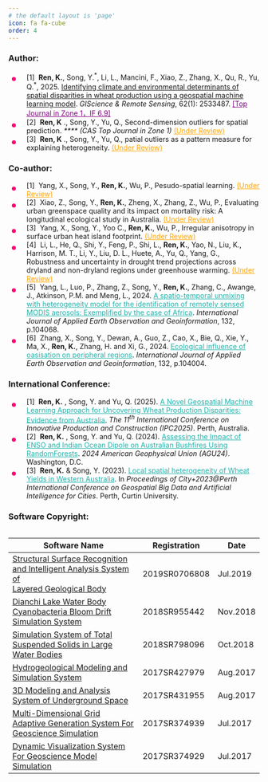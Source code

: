 ```yaml
---
# the default layout is 'page'
icon: fa fa-cube
order: 4
---
```


<!-- > Add Markdown syntax content to file `_tabs/about.md`{: .filepath } and it will show up on this page.
{: .prompt-tip } -->
<style>
.underview {
    text-decoration: underline;
    color: orange;
}

.accept {
    text-decoration: underline;
    color: purple;
}

i {
    color: 
}

ul ul,
ul ol,
ol ol,
ol ul {
	margin: .6rem 0 .6rem 1.7rem;
}

ul.disc li {
	display: list-item;
	list-style: none;
	padding: 0 0 0 .8rem;
	position: relative;
}

ul.disc li::before {
	content: "";
	display: inline-block;
	width: 8px;
	height: 8px;
	border-radius: 50%;
	background: #FF0077;
	position: absolute;
	left: -17px;
	top: 11px;
	vertical-align: middle;
}

.table-responsive {
	overflow-x: auto;
	-webkit-overflow-scrolling: touch;
}
</style>

<!-- 
<script>
document.addEventListener("DOMContentLoaded", function () {
    // Select all UL elements with the class "publication_list"
    document.querySelectorAll(".publication_list").forEach((ul) => {
        let count = 1; // Start numbering from 1 for each UL
        ul.querySelectorAll("li").forEach((li) => {
            li.innerHTML = `[${count}] ` + li.innerHTML;
            count++;
        });
    });
});
</script> -->

<h3>Author: </h3>
<ul class="disc publication_list">
    <li>[1] &nbsp;<b>Ren, K.</b>, Song, Y.<sup>*</sup>, Li, L., Mancini, F., Xiao, Z., Zhang, X., Qu, R., Yu,
    Q.<sup>*</sup>, 2025. <a href="https://doi.org/10.1080/15481603.2025.2533487">Identifying
        climate and environmental determinants of spatial disparities in wheat production using a
        geospatial
        machine learning model</a>. <i>GIScience & Remote Sensing</i>, 62(1): 2533487.
    <span class="accept">[Top Journal in Zone 1，IF 6.9]</span>
    </li>
    <li>[2] &nbsp;<b>Ren, K</b> ., Song, Y., Yu, Q., Second-dimension outliers for spatial prediction.
        <i> **** (CAS Top Journal in Zone 1)</i>
        <span class="underview">(Under Review)</span>
    </li>
    <li>[3] &nbsp;<b>Ren, K</b> ., Song, Y., Yu, Q., patial outliers as a pattern measure for explaining
        heterogeneity.
        <span class="underview">(Under Review)</span>
    </li>
</ul>

<h3>Co-author: </h3>
<ul class="disc publication_list">
    <li>[1] &nbsp;Yang, X., Song, Y., <b>Ren, K.</b>, Wu, P., Pesudo-spatial learning. <span class="underview">(Under
            Review)</span></li>
    <li>[2] &nbsp;Xiao, Z., Song, Y., <b>Ren, K.</b>, Zheng, X., Zhang, Z., Wu, P., Evaluating urban greenspace
        quality and
        its impact on mortality risk: A longitudinal ecological study in Australia. <span
            class="underview">(Under
            Review)</span></li>
    <li>[3] &nbsp;Yang, X., Song, Y., Yoo C., <b>Ren, K.</b>, Wu, P., Irregular anisotropy in surface
        urban heat island footprint. <span class="underview">(Under Review)</span></li>
    <li>[4] &nbsp;Li, L., He, Q., Shi, Y., Feng, P., Shi, L., <b>Ren, K.</b>, Yao, N., Liu, K., Harrison, M. T., Li,
        Y., Liu,
        D. L., Huete, A., Yu, Q., Yang, G., Robustness and uncertainty in drought trend projections across
        dryland and non-dryland regions under greenhouse warming. <span class="underview">(Under
            Review)</span></li>
    <li>[5] &nbsp;Yang, L., Luo, P.,
        Zhang, Z., Song, Y., <b>Ren, K.</b>, Zhang, C., Awange, J.,
        Atkinson, P.M. and Meng, L., 2024.
        <a href="https://doi.org/10.1016/j.jag.2024.104068" target="_blank" style="color:lightseagreen;">
            A spatio-temporal unmixing with heterogeneity model for the identification of remotely sensed
            MODIS aerosols: Exemplified by the case of Africa</a>.
        <i>International Journal of Applied Earth Observation and Geoinformation</i>, 132, p.104068.
    </li>
    <li>[6] &nbsp;Zhang, X., Song, Y., Dewan, A., Guo, Z., Cao, X., Bie, Q., Xie, Y., Ma, X., <b>Ren, K.</b>, Zhang,
        H. and Xi, G., 2024. <a href="https://doi.org/10.1016/j.jag.2024.104004" target="_blank"
            style="color:lightseagreen;">Ecological influence of oasisation on peripheral regions</a>.
        <i>International Journal of Applied Earth Observation and Geoinformation</i>, 132, p.104004.
    </li>
</ul>

<h3>International Conference: </h3>
<ul class="disc publication_list">
    <li>[1] &nbsp;<b>Ren, K.</b> , Song, Y. and Yu, Q. (2025). <a href="https://ipcannual.com/" target="_blank"
            style="color:lightseagreen;">A Novel Geospatial Machine Learning Approach for Uncovering
            Wheat Production Disparities: Evidence from Australia</a>. <i>The 11<sup>th</sup> International
            Conference
            on Innovative
            Production and Construction (IPC2025)</i>. Perth, Australia.
    </li>
    <li>[2] &nbsp;<b>Ren, K.</b> , Song, Y. and Yu, Q. (2024). <a
            href="https://agu.confex.com/agu/agu24/meetingapp.cgi/Paper/1760905" target="_blank"
            style="color:lightseagreen;">Assessing the Impact of ENSO and Indian Ocean Dipole on Australian
            Bushfires Using RandomForests</a>. <i>2024 American Geophysical Union (AGU24)</i>. Washington,
        D.C.
    </li>
    <li>[3] &nbsp;<b>Ren, K.</b> & Song, Y. (2023). <a href="https://yongzesong.com/cityplus-2023-proceedings/"
            target="_blank" style="color:lightseagreen;">Local spatial heterogeneity of Wheat Yields in
            Western Australia</a>.
        In <i>Proceedings of City+2023@Perth International Conference on Geospatial Big Data and Artificial
            Intelligence for Cities</i>. Perth, Curtin University.
    </li>
</ul>

<h3>Software Copyright: </h3>
<div class="table-responsive">
    <table style="width: 100%; table-layout: fixed;">
        <thead>
            <tr>
                <th style="width: 65%; text-align: center;">Software Name</th>
                <th style="width: 20%;">Registration</th>
                <th style="width: 15%;">Date</th>
            </tr>
        </thead>
        <tbody>
            <tr>
                <td><a href="https://cv.renkaigis.cn/images/SoftwareCopyright/4_GeologicalStructure.jpg" target="_blank">Structural
                        Surface
                        Recognition and Intelligent Analysis System of <br> Layered Geological
                        Body</a></td>
                <td>2019SR0706808</td>
                <td>Jul.2019</td>
            </tr>
            <tr>
                <td><a href="https://cv.renkaigis.cn/images/SoftwareCopyright/1_CBBMSystem.jpg" target="_blank">Dianchi Lake
                        Water Body Cyanobacteria Bloom Drift Simulation System</a></td>
                <td>2018SR955442</td>
                <td>Nov.2018</td>
            </tr>
            <tr>
                <td><a href="https://cv.renkaigis.cn/images/SoftwareCopyright/3_LargeWaterSystem.jpg" target="_blank">Simulation
                        System of
                        Total Suspended Solids in Large Water Bodies</a> </td>
                <td>2018SR798096</td>
                <td>Oct.2018</td>
            </tr>
            <tr>
                <td><a href="https://cv.renkaigis.cn/images/SoftwareCopyright/3_HydroMSystem.jpg" target="_blank">Hydrogeological
                        Modeling and Simulation System</a> </td>
                <td>2017SR427979</td>
                <td>Aug.2017</td>
            </tr>
            <tr>
                <td><a href="https://cv.renkaigis.cn/images/SoftwareCopyright/2_TMASystem.jpg" target="_blank">3D Modeling and
                        Analysis System of Underground Space</a> </td>
                <td>2017SR431955</td>
                <td>Aug.2017</td>
            </tr>
            <tr>
                <td><a href="https://cv.renkaigis.cn/images/SoftwareCopyright/5_Geo_Grid_System.jpg"
                        target="_blank">Multi-Dimensional
                        Grid Adaptive Generation System For <br> Geoscience Simulation</a></td>
                <td>2017SR374939</td>
                <td>Jul.2017</td>
            </tr>
            <tr>
                <td><a href="https://cv.renkaigis.cn/images/SoftwareCopyright/4_GMSDVSystem.jpg" target="_blank">Dynamic
                        Visualization System For
                        Geoscience Model Simulation</a>
                </td>
                <td>2017SR374929</td>
                <td>Jul.2017</td>
            </tr>
        </tbody>
    </table>
</div>
